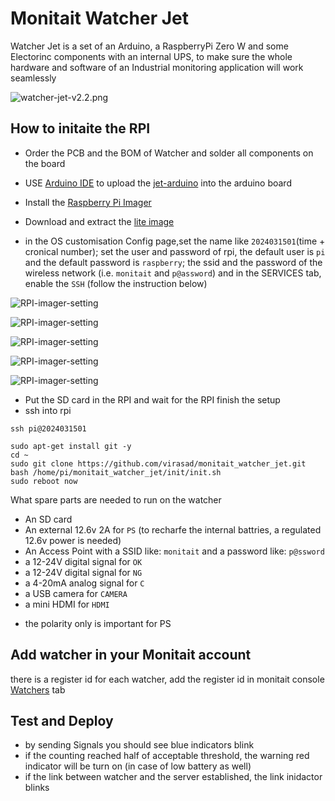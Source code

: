 # Monitait Watcher Jet

Watcher Jet is a set of an Arduino, a RaspberryPi Zero W and some Electorinc components with an internal UPS, to make sure the whole hardware and software of an Industrial monitoring application will work seamlessly

![watcher-jet-v2.2.png](watcher-jet-v2.2.png)

## How to initaite the RPI

- Order the PCB and the BOM of Watcher and solder all components on the board

- USE [Arduino IDE](https://www.arduino.cc/en/software) to upload the [jet-arduino](../jet-arduino/jet-arduino.ino) into the arduino board

- Install the [Raspberry Pi Imager](https://www.raspberrypi.com/software)

- Download and extract the [lite image](https://downloads.raspberrypi.com/raspios_lite_armhf/images/raspios_lite_armhf-2024-03-13/2024-03-12-raspios-bookworm-armhf-lite.img.xz)

- in the OS customisation Config page,set the name like `2024031501`(time + cronical number); set the user and password of rpi, the default user is `pi` and the default password is `raspberry`; the ssid and the password of the wireless network (i.e. `monitait` and `p@assword`) and in the SERVICES tab, enable the `SSH` (follow the instruction below)

![RPI-imager-setting](1-RaspberryPi-image-burn.png)

![RPI-imager-setting](2-RaspberryPi-board-board.png)

![RPI-imager-setting](3-RPI-imager-setting-image.png)

![RPI-imager-setting](4-RPI-imager-setting-general.png)

![RPI-imager-setting](5-RPI-imager-setting-services.png)

- Put the SD card in the RPI and wait for the RPI finish the setup
- ssh into rpi

`ssh pi@2024031501`

```
sudo apt-get install git -y
cd ~
sudo git clone https://github.com/virasad/monitait_watcher_jet.git
bash /home/pi/monitait_watcher_jet/init/init.sh
sudo reboot now
```

What spare parts are needed to run on the watcher

- An SD card 
- An external 12.6v 2A for `PS` (to recharfe the internal battries, a regulated 12.6v power is needed)
- An Access Point with a SSID like: `monitait` and a password like: `p@ssword`
- a 12-24V digital signal for `OK`
- a 12-24V digital signal for `NG`
- a 4-20mA analog signal for `C`
- a USB camera for `CAMERA`
- a mini HDMI for `HDMI`

* the polarity only is important for PS


## Add watcher in your Monitait account

there is a register id for each watcher, add the register id in monitait console [Watchers](https://console.monitait.com/factory/watchers) tab


## Test and Deploy

- by sending Signals you should see blue indicators blink
- if the counting reached half of acceptable threshold, the warning red indicator will be turn on (in case of low battery as well)
- if the link between watcher and the server established, the link inidactor blinks